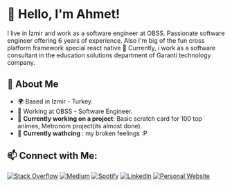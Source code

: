 <!-- Title and Personal Information -->
# 👋 Hello, I'm Ahmet!

I live in İzmir and work as a software engineer at OBSS. Passionate software engineer offering 6 years of experience. 
Also I'm big of the fun cross platform framework special react native 🤘 Currently, i work as a software consultant in the education solutions department of Garanti technology company.

<!-- About Me -->
## 🌟 About Me

- 🌍 Based in  Izmir - Turkey.
- 💼 Working at OBSS - Software Engineer.
- 🚀 **Currently working on a project**: Basic scratch card for 100 top animes, Metronom project(its almost done).
- 🪬 **Currently wathcing** : my broken feelings :P  

<!-- Social Media Links -->
## 📫 Connect with Me:
[![Stack Overflow](https://img.shields.io/badge/Stack%20Overflow-Ask%20Me%20Anything-orange)](https://stackoverflow.com/users/6052427)
[![Medium](https://img.shields.io/badge/Medium-Follow-black)](https://medium.com/@ahmeturganci)
[![Spotify](https://img.shields.io/badge/Spotify-Follow-green)](https://open.spotify.com/user/aahmet.272?si=82c60adc91a64c66)
[![LinkedIn](https://img.shields.io/badge/LinkedIn-Connect-blue)](https://linkedin.com/in/ahmet-urganci)
[![Personal Website](https://img.shields.io/badge/Website-Visit-brightgreen)](https://ahmeturganci.github.io/)
